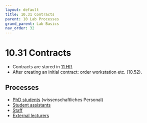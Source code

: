 ```yaml
---
layout: default
title: 10.31 Contracts
parent: 10 Lab Processes
grand_parent: Lab Basics
nav_order: 32
---
```


# 10.31 Contracts

- Contracts are stored in [11 HR](../11_hr.html).
- After creating an initial contract: order workstation etc. (10.52).

## Processes

- [PhD students](10.31.contracts_phd.html) (wissenschaftliches Personal)
- [Student assistants](10.31.contracts_sa.html)
- [Staff](10.31.contracts_staff.html)
- [External lecturers](10.31.contracts_ext_lect.html)


<!-- 
- [Student assistants](#student-assistants)
- [Staff](#staff-nicht-wiss-personal)
- [External lecturers](#external-lecturers)

## PhD students (wiss. Personal)

## Student assistants

Forms to hire student assistants are available via [ZUV Portal](https://zuvportal.uni-bamberg.de/).

## Staff (nicht-wiss. Personal)

## External lecturers

-->
